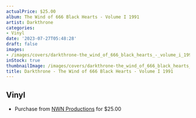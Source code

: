 ```yaml
---
actualPrice: $25.00
album: The Wind of 666 Black Hearts - Volume I 1991
artist: Darkthrone
categories:
- Vinyl
date: '2023-07-27T05:48:28'
draft: false
images:
- /images/covers/darkthrone-the_wind_of_666_black_hearts_-_volume_i_1991.jpg
inStock: true
thumbnailImage: /images/covers/darkthrone-the_wind_of_666_black_hearts_-_volume_i_1991-thumb.jpg
title: Darkthrone - The Wind of 666 Black Hearts - Volume I 1991
---
```


## Vinyl
* Purchase from [NWN Productions](http://shop.nwnprod.com/index.php?route=product/product&path=75&product_id=35699&sort=pd.name&order=ASC) for $25.00
